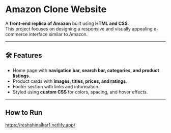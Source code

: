 # Amazon Clone Website

A **front-end replica of Amazon** built using **HTML and CSS**.  
This project focuses on designing a responsive and visually appealing e-commerce interface similar to Amazon.

---

## 🛠️ Features
 
- Home page with **navigation bar, search bar, categories, and product listings**.  
- Product cards with **images, titles, prices, and ratings**.  
- Footer section with links and information.  
- Styled using **custom CSS** for colors, spacing, and hover effects.

---

## How to Run
https://reshshinalkar1.netlify.app/
